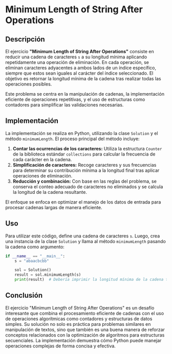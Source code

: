 # Minimum Length of String After Operations

## Descripción

El ejercicio **"Minimum Length of String After Operations"** consiste en reducir una cadena de caracteres `s` a su longitud mínima aplicando repetidamente una operación de eliminación. En cada operación, se eliminan caracteres adyacentes a ambos lados de un índice específico, siempre que estos sean iguales al carácter del índice seleccionado. El objetivo es retornar la longitud mínima de la cadena tras realizar todas las operaciones posibles.

Este problema se centra en la manipulación de cadenas, la implementación eficiente de operaciones repetitivas, y el uso de estructuras como contadores para simplificar las validaciones necesarias.

## Implementación

La implementación se realiza en Python, utilizando la clase `Solution` y el método `minimumLength`. El proceso principal del método incluye:

1. **Contar las ocurrencias de los caracteres:** Utiliza la estructura `Counter` de la biblioteca estándar `collections` para calcular la frecuencia de cada carácter en la cadena.
2. **Simplificación de caracteres:** Recoge caracteres y sus frecuencias para determinar su contribución mínima a la longitud final tras aplicar operaciones de eliminación.
3. **Reducción y combinación:** Con base en las reglas del problema, se conserva el conteo adecuado de caracteres no eliminados y se calcula la longitud de la cadena resultante.

El enfoque se enfoca en optimizar el manejo de los datos de entrada para procesar cadenas largas de manera eficiente.

## Uso

Para utilizar este código, define una cadena de caracteres `s`. Luego, crea una instancia de la clase `Solution` y llama al método `minimumLength` pasando la cadena como argumento:

```python
if __name__ == "__main__":
    s = "abaacbcbb"

    sol = Solution()
    result = sol.minimumLength(s)
    print(result)  # Debería imprimir la longitud mínima de la cadena tras realizar todas las operaciones
```

## Conclusión

El ejercicio "Minimum Length of String After Operations" es un desafío interesante que combina el procesamiento eficiente de cadenas con el uso de operaciones algorítmicas como contadores y estructuras de datos simples. Su solución no solo es práctica para problemas similares en manipulación de textos, sino que también es una buena manera de reforzar conceptos relacionados con la optimización de algoritmos para estructuras secuenciales. La implementación demuestra cómo Python puede manejar operaciones complejas de forma concisa y efectiva.

